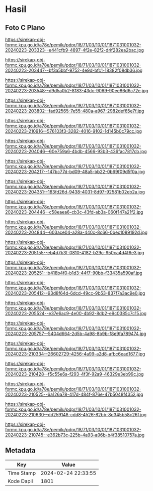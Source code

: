# Hasil

## Foto C Plano

https://sirekap-obj-formc.kpu.go.id/a78e/pemilu/pdpr/18/71/03/10/01/1871031001032-20240223-203323--e441cfb9-4897-4f2e-82f2-d4f282ea2bac.jpg

https://sirekap-obj-formc.kpu.go.id/a78e/pemilu/pdpr/18/71/03/10/01/1871031001032-20240223-203447--bf3a5bbf-9752-4e9d-bfc1-18382f08db36.jpg

https://sirekap-obj-formc.kpu.go.id/a78e/pemilu/pdpr/18/71/03/10/01/1871031001032-20240223-203548--d9d5a0b2-8183-43dc-9069-90ee86d6c72e.jpg

https://sirekap-obj-formc.kpu.go.id/a78e/pemilu/pdpr/18/71/03/10/01/1871031001032-20240223-203802--fad92565-7e55-480a-a967-2982def65e7f.jpg

https://sirekap-obj-formc.kpu.go.id/a78e/pemilu/pdpr/18/71/03/10/01/1871031001032-20240223-210916--576103f3-3282-4016-9102-1d145b0c79cc.jpg

https://sirekap-obj-formc.kpu.go.id/a78e/pemilu/pdpr/18/71/03/10/01/1871031001032-20240223-204046--60e759a6-4bdb-4566-93b3-436fac7817cb.jpg

https://sirekap-obj-formc.kpu.go.id/a78e/pemilu/pdpr/18/71/03/10/01/1871031001032-20240223-204217--147bc77d-bd09-48a5-bb22-0b69f09d5f0a.jpg

https://sirekap-obj-formc.kpu.go.id/a78e/pemilu/pdpr/18/71/03/10/01/1871031001032-20240223-204351--183fd26d-9438-4031-8d97-92581b02eb2a.jpg

https://sirekap-obj-formc.kpu.go.id/a78e/pemilu/pdpr/18/71/03/10/01/1871031001032-20240223-204446--c58eaea6-cb3c-43fd-ab3a-060f147a21f2.jpg

https://sirekap-obj-formc.kpu.go.id/a78e/pemilu/pdpr/18/71/03/10/01/1871031001032-20240223-204844--603ace04-a28a-440c-8c66-0bec1089192d.jpg

https://sirekap-obj-formc.kpu.go.id/a78e/pemilu/pdpr/18/71/03/10/01/1871031001032-20240223-205155--eb4d7b3f-0810-4182-b29c-950ca4d4f6e3.jpg

https://sirekap-obj-formc.kpu.go.id/a78e/pemilu/pdpr/18/71/03/10/01/1871031001032-20240223-205251--b418b4f0-b1d3-44f7-90bb-f33435a590af.jpg

https://sirekap-obj-formc.kpu.go.id/a78e/pemilu/pdpr/18/71/03/10/01/1871031001032-20240223-205412--93d8f64d-6dcd-49cc-9b53-837f7a3ac9e0.jpg

https://sirekap-obj-formc.kpu.go.id/a78e/pemilu/pdpr/18/71/03/10/01/1871031001032-20240223-205524--e37e6ac9-4e00-4b92-8db2-e9c0385c7c15.jpg

https://sirekap-obj-formc.kpu.go.id/a78e/pemilu/pdpr/18/71/03/10/01/1871031001032-20240223-205757--5404d664-2d5b-4a98-8b9b-f8e9fa789474.jpg

https://sirekap-obj-formc.kpu.go.id/a78e/pemilu/pdpr/18/71/03/10/01/1871031001032-20240223-210334--26602729-4256-4a99-a2d8-afbc6ead1677.jpg

https://sirekap-obj-formc.kpu.go.id/a78e/pemilu/pdpr/18/71/03/10/01/1871031001032-20240223-210428--f5c55e6a-f293-4f3f-92a9-46329e3eb99c.jpg

https://sirekap-obj-formc.kpu.go.id/a78e/pemilu/pdpr/18/71/03/10/01/1871031001032-20240223-210525--6a126a78-417d-484f-876e-47b5048f4352.jpg

https://sirekap-obj-formc.kpu.go.id/a78e/pemilu/pdpr/18/71/03/10/01/1871031001032-20240223-210630--dd259148-cdd8-4526-82bb-8d345b58c26f.jpg

https://sirekap-obj-formc.kpu.go.id/a78e/pemilu/pdpr/18/71/03/10/01/1871031001032-20240223-210745--e362b73c-225b-4a93-a06b-b4f38510757a.jpg


## Metadata

| Key        | Value               |
| ---------- | ------------------- |
| Time Stamp | 2024-02-24 22:33:55 |
| Kode Dapil | 1801                |



